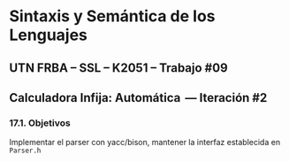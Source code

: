 # Sintaxis y Semántica de los Lenguajes

## UTN FRBA – SSL – K2051 – Trabajo #09

## Calculadora Infija: Automática  — Iteración #2

### 17.1. Objetivos

Implementar el parser con yacc/bison, mantener la interfaz establecida en `Parser.h`